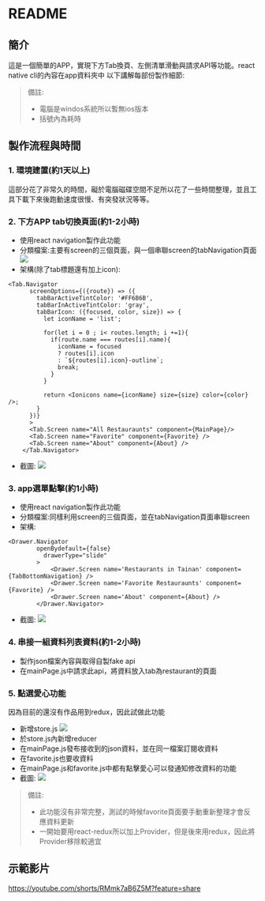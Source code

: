 # README
## 簡介
這是一個簡單的APP，實現下方Tab換頁、左側清單滑動與請求API等功能。react native cli的內容在app資料夾中
以下講解每部份製作細節:
>備註:
> * 電腦是windos系統所以暫無ios版本
> * 括號內為耗時
## 製作流程與時間
### 1. 環境建置(約1天以上)
這部分花了非常久的時間，礙於電腦磁碟空間不足所以花了一些時間整理，並且工具下載下來後跑動速度很慢、有突發狀況等等。
### 2. 下方APP tab切換頁面(約1-2小時)
* 使用react navigation製作此功能
* 分類檔案:主要有screen的三個頁面，與一個串聯screen的tabNavigation頁面
![](https://i.imgur.com/CJUPa0V.png)
* 架構(除了tab標題還有加上icon):
```jsx=
<Tab.Navigator
      screenOptions={({route}) => ({
        tabBarActiveTintColor: '#FF6B6B',
        tabBarInActiveTintColor: 'gray',
        tabBarIcon: ({focused, color, size}) => {
          let iconName = 'list';

          for(let i = 0 ; i< routes.length; i +=1){
            if(route.name === routes[i].name){
              iconName = focused 
              ? routes[i].icon
              : `${routes[i].icon}-outline`;
              break;
            }
          }

          return <Ionicons name={iconName} size={size} color={color} />;
        }
      })}
      >
      <Tab.Screen name="All Restauraunts" component={MainPage}/>
      <Tab.Screen name="Favorite" component={Favorite} />
      <Tab.Screen name="About" component={About} />
    </Tab.Navigator>
```
* 截圖:
![](https://i.imgur.com/lhfeIKw.png)


### 3. app選單點擊(約1小時)
* 使用react navigation製作此功能
* 分類檔案:同樣利用screen的三個頁面，並在tabNavigation頁面串聯screen
* 架構:
```jsx=
<Drawer.Navigator
        openBydefault={false}
          drawerType="slide"
        >
            <Drawer.Screen name='Restaurants in Tainan' component={TabBottomNavigation} /> 
            <Drawer.Screen name='Favorite Restauraunts' component={Favorite} /> 
            <Drawer.Screen name='About' component={About} /> 
        </Drawer.Navigator>
```
* 截圖:
![](https://i.imgur.com/gNhy5Os.png)


### 4. 串接一組資料列表資料(約1-2小時)
* 製作json檔案內容與取得自製fake api
* 在mainPage.js中請求此api，將資料放入tab為restaurant的頁面


### 5. 點選愛心功能
因為目前的還沒有作品用到redux，因此試做此功能
* 新增store.js
![](https://i.imgur.com/1XLdpNR.png)
* 於store.js內新增reducer
* 在mainPage.js發布接收到的json資料，並在同一檔案訂閱收資料
* 在favorite.js也要收資料
* 在mainPage.js和favorite.js中都有點擊愛心可以發通知修改資料的功能
* 截圖:
![](https://i.imgur.com/JuuUtJd.png)

> 備註:
> * 此功能沒有非常完整，測試的時候favorite頁面要手動重新整理才會反應資料更新
> * 一開始要用react-redux所以加上Provider，但是後來用redux，因此將Provider移除較適宜
    
## 示範影片
https://youtube.com/shorts/RMmk7aB6Z5M?feature=share